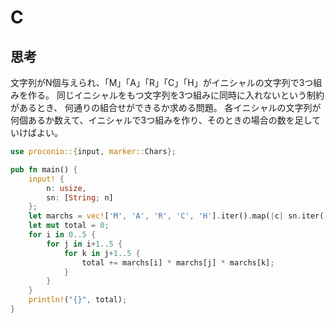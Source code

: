# C
## 思考
文字列がN個与えられ、「M」「A」「R」「C」「H」がイニシャルの文字列で3つ組みを作る。
同じイニシャルをもつ文字列を3つ組みに同時に入れないという制約があるとき、
何通りの組合せができるか求める問題。
各イニシャルの文字列が何個あるか数えて、イニシャルで3つ組みを作り、そのときの場合の数を足していけばよい。
```rust
use proconio::{input, marker::Chars};

pub fn main() {
    input! {
        n: usize,
        sn: [String; n]
    };
    let marchs = vec!['M', 'A', 'R', 'C', 'H'].iter().map(|c| sn.iter().filter(|&x| x.starts_with(*c)).count()).collect::<Vec<_>>();
    let mut total = 0;
    for i in 0..5 {
        for j in i+1..5 {
            for k in j+1..5 {
                total += marchs[i] * marchs[j] * marchs[k];
            }
        }
    }
    println!("{}", total);
}
```
